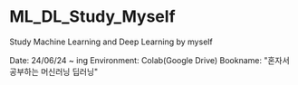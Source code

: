 # ML_DL_Study_Myself
Study Machine Learning and Deep Learning by myself

Date: 24/06/24 ~ ing
Environment: Colab(Google Drive)
Bookname: "혼자서 공부하는 머신러닝 딥러닝"
